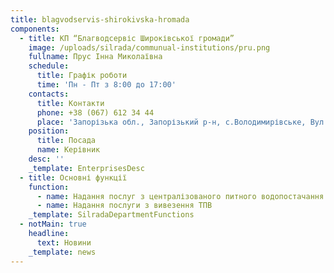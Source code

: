 ```yaml
---
title: blagvodservis-shirokivska-hromada
components:
  - title: КП “Благводсервіс Широківської громади”
    image: /uploads/silrada/communual-institutions/pru.png
    fullname: Прус Інна Миколаївна
    schedule:
      title: Графік роботи
      time: 'Пн - Пт з 8:00 до 17:00'
    contacts:
      title: Контакти
      phone: +38 (067) 612 34 44
      place: 'Запорізька обл., Запорізький р-н, с.Володимирівське, Вул.Шкільна, буд.№2'
    position:
      title: Посада
      name: Керівник
    desc: ''
    _template: EnterprisesDesc
  - title: Основні функції
    function:
      - name: Надання послуг з централізованого питного водопостачання
      - name: Надання послуги з вивезення ТПВ
    _template: SilradaDepartmentFunctions
  - notMain: true
    headline:
      text: Новини
    _template: news
---
```


